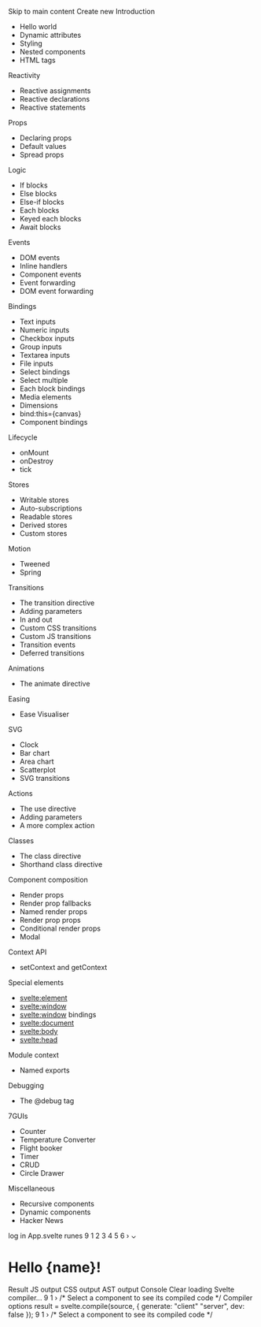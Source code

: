 Skip to main content
Create new Introduction
  * Hello world
  * Dynamic attributes
  * Styling
  * Nested components
  * HTML tags

Reactivity
  * Reactive assignments
  * Reactive declarations
  * Reactive statements

Props
  * Declaring props
  * Default values
  * Spread props

Logic
  * If blocks
  * Else blocks
  * Else-if blocks
  * Each blocks
  * Keyed each blocks
  * Await blocks

Events
  * DOM events
  * Inline handlers
  * Component events
  * Event forwarding
  * DOM event forwarding

Bindings
  * Text inputs
  * Numeric inputs
  * Checkbox inputs
  * Group inputs
  * Textarea inputs
  * File inputs
  * Select bindings
  * Select multiple
  * Each block bindings
  * Media elements
  * Dimensions
  * bind:this={canvas}
  * Component bindings

Lifecycle
  * onMount
  * onDestroy
  * tick

Stores
  * Writable stores
  * Auto-subscriptions
  * Readable stores
  * Derived stores
  * Custom stores

Motion
  * Tweened
  * Spring

Transitions
  * The transition directive
  * Adding parameters
  * In and out
  * Custom CSS transitions
  * Custom JS transitions
  * Transition events
  * Deferred transitions

Animations
  * The animate directive

Easing
  * Ease Visualiser

SVG
  * Clock
  * Bar chart
  * Area chart
  * Scatterplot
  * SVG transitions

Actions
  * The use directive
  * Adding parameters
  * A more complex action

Classes
  * The class directive
  * Shorthand class directive

Component composition
  * Render props
  * Render prop fallbacks
  * Named render props
  * Render prop props
  * Conditional render props
  * Modal

Context API
  * setContext and getContext

Special elements
  * <svelte:element>
  * <svelte:window>
  * <svelte:window> bindings
  * <svelte:document>
  * <svelte:body>
  * <svelte:head>

Module context
  * Named exports

Debugging
  * The @debug tag

7GUIs
  * Counter
  * Temperature Converter
  * Flight booker
  * Timer
  * CRUD
  * Circle Drawer

Miscellaneous
  * Recursive components
  * Dynamic components
  * Hacker News


log in
App.svelte
runes
9
1
2
3
4
5
6
›
⌄
<script>
let name = 'world';
</script>
<h1>Hello {name}!</h1>
Result JS output CSS output AST output
Console Clear
loading Svelte compiler...
9
1
›
/* Select a component to see its compiled code */
Compiler options
result = svelte.compile(source, { 
generate: "client" "server",
dev: false });
9
1
›
/* Select a component to see its compiled code */
